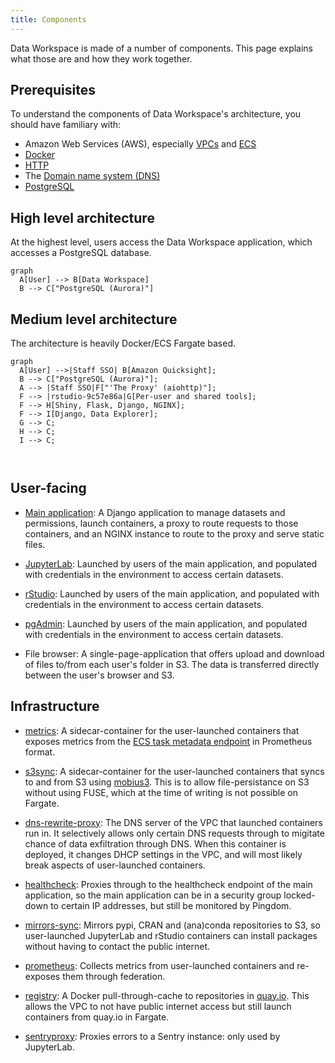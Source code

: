 ```yaml
---
title: Components
---
```


Data Workspace is made of a number of components. This page explains what those are and how they work together.


## Prerequisites

To understand the components of Data Workspace's architecture, you should have familiary with:

- Amazon Web Services (AWS), especially [VPCs](https://docs.aws.amazon.com/vpc/latest/userguide/what-is-amazon-vpc.html) and [ECS](https://aws.amazon.com/ecs/)
- [Docker](https://aws.amazon.com/docker/)
- [HTTP](https://developer.mozilla.org/en-US/docs/Web/HTTP/Overview)
- The [Domain name system (DNS)](https://aws.amazon.com/route53/what-is-dns/)
- [PostgreSQL](https://www.postgresql.org/)


## High level architecture

At the highest level, users access the Data Workspace application, which accesses a PostgreSQL database.

```mermaid
graph
  A[User] --> B[Data Workspace]
  B --> C["PostgreSQL (Aurora)"]
```

## Medium level architecture

The architecture is heavily Docker/ECS Fargate based.

``` mermaid
graph
  A[User] -->|Staff SSO| B[Amazon Quicksight];
  B --> C["PostgreSQL (Aurora)"];
  A --> |Staff SSO|F["'The Proxy' (aiohttp)"];
  F --> |rstudio-9c57e86a|G[Per-user and shared tools];
  F --> H[Shiny, Flask, Django, NGINX];
  F --> I[Django, Data Explorer];
  G --> C;
  H --> C;
  I --> C;



```

## User-facing

- [Main application](https://quay.io/repository/uktrade/data-workspace):
  A Django application to manage datasets and permissions, launch containers, a proxy to route requests to those containers, and an NGINX instance to route to the proxy and serve static files.

- [JupyterLab](https://quay.io/repository/uktrade/data-workspace-jupyterlab):
  Launched by users of the main application, and populated with credentials in the environment to access certain datasets.

- [rStudio](https://quay.io/repository/uktrade/data-workspace-rstudio):
  Launched by users of the main application, and populated with credentials in the environment to access certain datasets.

- [pgAdmin](https://quay.io/repository/uktrade/data-workspace-pgadmin): 
  Launched by users of the main application, and populated with credentials in the environment to access certain datasets.

- File browser:
  A single-page-application that offers upload and download of files to/from each user's folder in S3. The data is transferred directly between the user's browser and S3.

## Infrastructure

- [metrics](https://quay.io/repository/uktrade/data-workspace-metrics):
  A sidecar-container for the user-launched containers that exposes metrics from the [ECS task metadata endpoint](https://docs.aws.amazon.com/AmazonECS/latest/developerguide/task-metadata-endpoint-v3.html) in Prometheus format.

- [s3sync](https://quay.io/repository/uktrade/data-workspace-s3sync):
  A sidecar-container for the user-launched containers that syncs to and from S3 using [mobius3](https://github.com/uktrade/mobius3). This is to allow file-persistance on S3 without using FUSE, which at the time of writing is not possible on Fargate.

- [dns-rewrite-proxy](https://quay.io/repository/uktrade/data-workspace-dns-rewrite-proxy):
  The DNS server of the VPC that launched containers run in. It selectively allows only certain DNS requests through to migitate chance of data exfiltration through DNS. When this container is deployed, it changes DHCP settings in the VPC, and will most likely break aspects of user-launched containers.

- [healthcheck](https://quay.io/repository/uktrade/data-workspace-healthcheck):
  Proxies through to the healthcheck endpoint of the main application, so the main application can be in a security group locked-down to certain IP addresses, but still be monitored by Pingdom.

- [mirrors-sync](https://quay.io/repository/uktrade/data-workspace-mirrors-sync):
  Mirrors pypi, CRAN and (ana)conda repositories to S3, so user-launched JupyterLab and rStudio containers can install packages without having to contact the public internet.

- [prometheus](https://quay.io/repository/uktrade/data-workspace-prometheus):
  Collects metrics from user-launched containers and re-exposes them through federation.

- [registry](https://quay.io/repository/uktrade/data-workspace-registry):
  A Docker pull-through-cache to repositories in [quay.io](https://quay.io/organization/uktrade). This allows the VPC to not have public internet access but still launch containers from quay.io in Fargate.

- [sentryproxy](https://quay.io/repository/uktrade/data-workspace-sentryproxy):
  Proxies errors to a Sentry instance: only used by JupyterLab.
